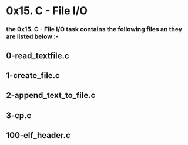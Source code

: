 # **0x15. C - File I/O**
### the 0x15. C - File I/O task contains the following files an they are listed below :-

## 0-read_textfile.c
## 1-create_file.c
## 2-append_text_to_file.c
## 3-cp.c
## 100-elf_header.c
